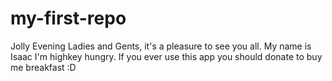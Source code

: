 # my-first-repo
Jolly Evening Ladies and Gents, it's a pleasure to see you all.
My name is Isaac I'm highkey hungry.
If you ever use this app you should donate to buy me breakfast :D